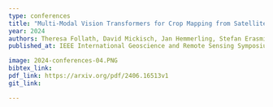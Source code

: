 ```yaml
---
type: conferences
title: "Multi-Modal Vision Transformers for Crop Mapping from Satellite Image Time Series"
year: 2024
authors: Theresa Follath, David Mickisch, Jan Hemmerling, Stefan Erasmi, Marcel Schwieder, Begüm Demir
published_at: IEEE International Geoscience and Remote Sensing Symposium, Athens, Greece, 2024

image: 2024-conferences-04.PNG
bibtex_link:
pdf_link: https://arxiv.org/pdf/2406.16513v1
git_link:

---
```

